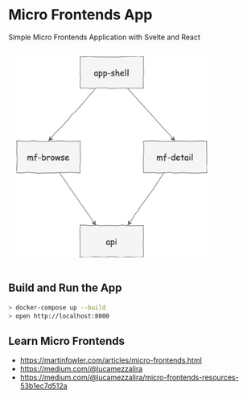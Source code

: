 # Micro Frontends App

Simple Micro Frontends Application with Svelte and React

<img src="./doc/micro-frontends.png" height="400" style="margin:1rem"><img>

## Build and Run the App

```bash
> docker-compose up --build
> open http://localhost:8000
```

## Learn Micro Frontends

- https://martinfowler.com/articles/micro-frontends.html
- https://medium.com/@lucamezzalira
- https://medium.com/@lucamezzalira/micro-frontends-resources-53b1ec7d512a
